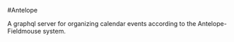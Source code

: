 #Antelope

A graphql server for organizing calendar events according to the Antelope-Fieldmouse system.
